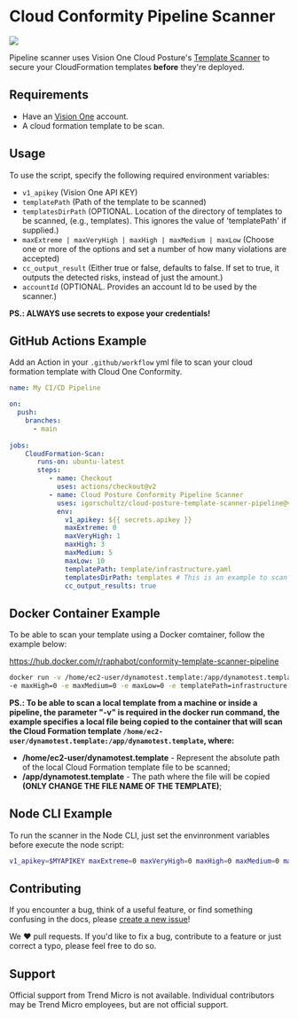 # Cloud Conformity Pipeline Scanner

<img src="images/Trend-Micro-Logo.png">

Pipeline scanner uses Vision One Cloud Posture's [Template Scanner](https://docs.trendmicro.com/en-us/documentation/article/trend-vision-one-template-scanner_001) to secure your CloudFormation templates **before** they're deployed.

## Requirements

* Have an [Vision One](https://signin-xdr.visionone.trendmicro.com/) account.
* A cloud formation template to be scan.

## Usage

To use the script, specify the following required environment variables:
  * `v1_apikey` (Vision One API KEY)
  * `templatePath` (Path of the template to be scanned)
  * `templatesDirPath` (OPTIONAL. Location of the directory of templates to be scanned, (e.g., templates). This ignores the value of 'templatePath' if supplied.)
  * `maxExtreme | maxVeryHigh | maxHigh | maxMedium | maxLow` (Choose one or more of the options and set a number of how many violations are accepted)
  * `cc_output_result` (Either true or false, defaults to false. If set to true, it outputs the detected risks, instead of just the amount.)
  * `accountId` (OPTIONAL. Provides an account Id to be used by the scanner.)

 **PS.: ALWAYS use secrets to expose your credentials!**

## GitHub Actions Example

Add an Action in your `.github/workflow` yml file to scan your cloud formation template with Cloud One Conformity.

```yml
name: My CI/CD Pipeline

on: 
  push:
    branches: 
      - main
      
jobs:      
    CloudFormation-Scan:
       runs-on: ubuntu-latest
       steps:
          - name: Checkout
            uses: actions/checkout@v2
          - name: Cloud Posture Conformity Pipeline Scanner
            uses: igorschultz/cloud-posture-template-scanner-pipeline@version
            env:
              v1_apikey: ${{ secrets.apikey }}
              maxExtreme: 0
              maxVeryHigh: 1
              maxHigh: 3
              maxMedium: 5
              maxLow: 10
              templatePath: template/infrastructure.yaml
              templatesDirPath: templates # This is an example to scan all the templates inside the folder "templates"
              cc_output_results: true
```

## Docker Container Example

To be able to scan your template using a Docker comtainer, follow the example below:

https://hub.docker.com/r/raphabot/conformity-template-scanner-pipeline

```bash
docker run -v /home/ec2-user/dynamotest.template:/app/dynamotest.template -e v1_apikey=$MYAPIKEY -e maxExtreme=0 -e maxVeryHigh=0
-e maxHigh=0 -e maxMedium=0 -e maxLow=0 -e templatePath=infrastructure.yaml -cc_output_results=true felipecosta09/conformity-template-scanner-pipeline:latest
```

**PS.: To be able to scan a local template from a machine or inside a pipeline, the parameter "-v" is required in the docker run command, the example specifies a local file being copied to the container that will scan the Cloud Formation template ```/home/ec2-user/dynamotest.template:/app/dynamotest.template```, where:**

* **/home/ec2-user/dynamotest.template** - Represent the absolute path of the local Cloud Formation template file to be scanned;
* **/app/dynamotest.template** - The path where the file will be copied **(ONLY CHANGE THE FILE NAME OF THE TEMPLATE)**;

## Node CLI Example

To run the scanner in the Node CLI, just set the envinronment variables before execute the node script:

```bash
v1_apikey=$MYAPIKEY maxExtreme=0 maxVeryHigh=0 maxHigh=0 maxMedium=0 maxLow=0 templatePath=infrastructure.yaml cc_output_results=true node scan.js
```

## Contributing

If you encounter a bug, think of a useful feature, or find something confusing
in the docs, please
[create a new issue](https://github.com/igorschultz/cloud-posture-template-scanner-pipeline/issues/new)!

We :heart: pull requests. If you'd like to fix a bug, contribute to a feature or
just correct a typo, please feel free to do so.

## Support

Official support from Trend Micro is not available. Individual contributors may
be Trend Micro employees, but are not official support.
